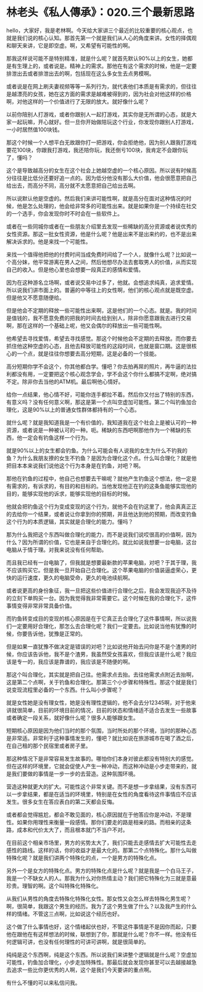 # 林老头《私人傳承》：020.三个最新思路

hello，大家好，我是老林啊。今天给大家讲三个最近的比较重要的核心观点，也就是我们说的核心认知。那首先第一个就是我们从人心的角度来讲。女性的择偶观和聊天来讲，它是即空虚。啊，又希望有可能性的啊。

那我这样说可能不是特别精准，就是什么呢？就首先默认90%以上的女生，她都是有生理上的，或者说是。精神上的需求。那他在有这个需求的时候，他是一定要排泄出去或者排泄出去的啊，包括现在这么多女生去点男模啊。

或者说是在网上刷夫妻视频等等一系列行为，就代表他们本质是有需求的，但往往是越漂亮的女孩，她在这方面的需求是越难被得到的，因为社会对他这样的价格啊，对他这样的一个价值进行了无限的放大。就好像什么呢？

以前你陪别人打游戏，或者你跟别人一起打游戏，其实你是无所谓的心态，就是大家一起玩嘛，开心就好。但一旦你开始做陪玩这个行业，你发现你跟别人打游戏，一小时居然值100块钱。

那这个时候一个人想平白无故跟你打一把游戏，你会拒绝他，因为别人跟我打游戏要花100块，你跟我打游戏，我还陪你玩，我还倒亏100块，我肯定不会跟你玩了，懂吗？

这个是导致越高分的女生在这个社会上她越空虚的一个核心原因。所以说有时候高分往往是比低分还要好追一点的。因为低分他没有那么大价值，他会很愿意把自己给出去，而高分不同，高分就不太愿意把自己给出去啊。

所以说默认他是空虚的。然后我们来讲可能性啊，就是高分在面对这种情况的时候，他是怎么处理的，他会给非常多的可能性出来。就是如果你是一个持续在社交的一个选手，你会发现你时不时会在一些软件上。

或者在一些同城你或者在一些朋友介绍里去发现一些稀缺的高分资源或者说优秀的女性资源。那这一批女性资源，他是什么呢？他是出来不是出来约的，也不是出来解决诉求的。他是来找一个可能性。

来找一个值得他把他的付费时间当成免费时间给了一个人，就像什么呢？比如说一个高分妹，他平常游离在男人之间，然后他想尽办法去套取男人的价值，从而实现自己的收入。但是他心里也会想要一段真正的感情和爱情。

因为在这种游名立场啊，或者说交易中过多了，他就。会想追求纯真，追求爱情。所以说我们讲市面上的。普遍的中等往上的女性啊，他们的核心观点就是既空虚。但是他又不愿意随便给。

但是他会不定期的释放一些可能性出来啊，这是他们的一个心态。就是。我的时间是值钱的，我不愿意免费的把我的时间去给到别人，除非你愿意跟我去进行交易啊，那在这样的一个基础上呢，他又会偶尔的释放出一些可能性啊。

他希望去寻找爱情，希望去寻找感觉。那这个时候他会不定期的去释放。而你要去抓住他这种空虚的心态，且他去释放可能性的这段时间，也就是窗口期。这是很核心的一个点，就是往往你想要去高分短期，这是必备的一个技能。

高分短期你学不会这个，你其他都白学。懂吧？你去拍再屌的照片，再牛逼的法拉利都没有用，一定要把这个核心观念学会，学不会这个你什么都搞不定啊，绝对搞不定。除非你去当他的ATM机。最后啊他心情好。

给你一点结果，他心情不好，可能你连手都拉不着。然后你又付出了特别的东西，有意义吗？没有任何意义啊，那这是第一个点叫空虚加可能性。第二个叫钓鱼加合理化，这是90%以上的普通女性群体都持有的一个心态。

就什么呢？就是我知道我是一个有价值的，我知道我在这个社会上是被认可的一种资源，或者说是一种被认可的一种。呃。稀缺的东西吧啊那他作为一个稀缺的东西，他一定会有钓鱼这样一个行为。

就是90%以上的女生都会钓鱼。为什么可能会有人说我的女生为什么不钓我的鱼？为什么我朋友撩的女生不钓鱼？是因为合理化这个点。什么叫合理化？就是他把目本本来说我们说他这个行为本身是在钓鱼，对吧？啊。

那他在钓鱼的过程中，他自己也想要去干嘛呢？就他产生钓鱼这个想法，他一定是有需求的，有诉求的，有目的和目标的。当他发现他正在钓的这条鱼能够实现他的目的，能够实现他的诉求，能够实现他的目标的时候。

他就会把钓鱼这个行为变成变现的这个行为，就他不会在钓这里了，他会真真正正的去给你一个结果，或者说让你拿到你的预期，并且他达到他的预期，而改变钓鱼这个行为的本质逻辑，其实就是合理化的能力。懂吗？

那为什么我把这个东西叫做合理化的能力，而不是说我们说哎很高的价值啊，因为什么？因为所谓的价值，它也是来自于合理化的。就比如说我想要一台电脑，这台电脑从于情于理。对我来说没有任何帮助。

而且我已经有一台电脑了，但我就是想要最新款的苹果电脑，对吧？于其于理，我不应该购买它。但是我一旦开始自己合理化。这个苹果电脑的价值装逼虚荣心，更快的运行速度，更久的电脑受命，更久的电池续航啊。

或者说更高的身份象征，我一旦把这些价值进行合理化之后，我会发现我迫不及待的立刻下单购买一台。因为我觉得我非常需要它。这个时候在我的合理化下，这件事情变得非常非常具备价值。

而钓鱼转变成目的变现的核心原因是在于它真正去合理化了这件事情啊，所以说我们一定要用好合理化，那怎么去合理化呢？我们一定要去。比如说当他有犹豫的时候，你要告诉他，犹豫是正常的。

但是如果一直犹豫不做决定是错误的对吧？比如说他开始去问你是不是个渣男的时候，你应该告诉他，我不是个渣男，我虽然受女孩喜欢，但我应该是什么呢？我应该是专一的，我应该是靠谱的，我应该是不随便的啊。

那这个叫合理化，其实就是把自己往。他需求点去抬。去往他需求点附近去抬啊，这是第二个点啊，关于钓鱼和合理化。那第三个小步骤和特殊性。那这个就是我们说变现流程里必备的一个东西。什么叫小步骤呢？

就是女性她是没有理女性，她是没有理性逻辑的，他不会去分12345啊，对于他来讲就很简单，目前的环境目前的情况，目前的状态和情绪适不适合去发生一些故事或者确定一段关系，就好像什么呢？很多人能够跟女生。

短期核心原因是因为他们当时的那个氛围，当时所处的那个环境，当时的那种心态是非常适。非常利于这种事情发生的，懂吧？就比如说在旅游城市在喝了酒之后，在自己租的那个民宿里或者房子里。

那这种情况下是非常容易发生故事的。哪怕你们本身对彼此都没有特别大的感觉。但在这样的环境里，它就会促使人产生一种冲动，而这种冲动是小步走带来的，就是我们要做的事情是一步一步的去营造。这种氛围环境。

营造这种就更大的扩大。可能性这个非常关键。而不是想一步拿结果，没有东西可以一步拿结果，都是在适当的环境里，特别是在女性的角度看待这件事情应不应该发生。很多女生在答应表白的第二天都会反悔。

或者都会觉得尴尬，都会不敢见面的，核心原因就在于他答应你是冲动，不是理性。如果你用理性来衡量一段感情。那你们要走的路是相亲的路。而相亲的这条路，成本和代价太大了，而且根本就门不当户不对。

在目前这个相亲市场里，男方的劣势太大了，我们只能去走感情去扩大可能性去走感性的路线。这样的话，你的收益才是最大化的。那第二个点特殊化。那什么叫做特殊化呢？就是我们讲两个特殊化的点，一个是男方的特殊化点。

另外一个是女方的特殊化点。男方的特殊化点是什么呢？就是我是一个白马王子，我是一个不缺女人的人。那我为什么对你热情主动？我们把它特殊化为三就是意最珍贵。理智的啊。这个叫特殊化特殊化。

从我们从男性的角度去特殊化特殊化女性。那女性又会怎么样去特殊化男生呢？啊，很简单，我跟这个男生的经历。我为了这个男生做了什么？以及我产生的什么样的情绪。不管这三点啊，比如说这个经历也好。

这个做了什么事情也好，这个情绪起伏也好，不管这件事情是不是因你而起，只要他在跟他在有这样想法的时候，联想到了你，那就是什么呢？你不一样。他没有任何逻辑可讲，也没有任何理性的可讲可讲啊，就是很简单的。

纯纯是这个东西啊，纯是这个东西。所以说我们来讲整个逻辑就是什么呢？空虚加可能性，钓鱼加合理化，小步走加特殊性。那最后就会发现你甚至可以去越接越急去追求一些比你更优秀的人啊，这个是我们今天要讲的重点啊。

有什么不懂的可以来私信问我。